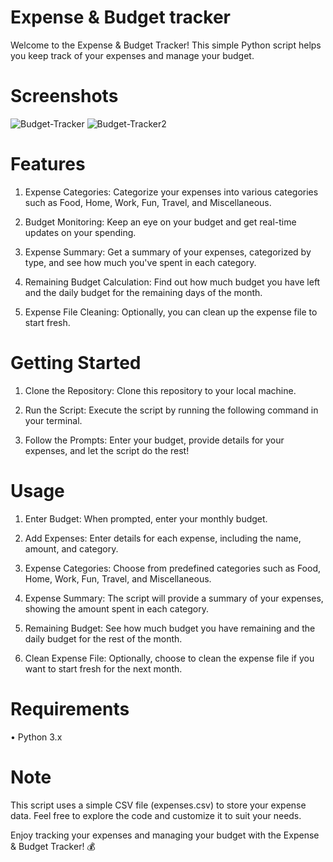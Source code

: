 # Expense & Budget tracker
Welcome to the Expense & Budget Tracker! This simple Python script helps you keep track of your expenses and manage your budget.
# Screenshots
![Budget-Tracker](https://github.com/nikhila1612/Expense-Budget-Tracker/assets/84263617/c0013c41-e84b-4816-9c42-d4d68fd702b9)
![Budget-Tracker2](https://github.com/nikhila1612/Expense-Budget-Tracker/assets/84263617/363e1df1-f76e-4188-a323-c4c48b2a387a)

# Features
1. Expense Categories: Categorize your expenses into various categories such as Food, Home, Work, Fun, Travel, and Miscellaneous.

2. Budget Monitoring: Keep an eye on your budget and get real-time updates on your spending.

3. Expense Summary: Get a summary of your expenses, categorized by type, and see how much you've spent in each category.

4. Remaining Budget Calculation: Find out how much budget you have left and the daily budget for the remaining days of the month.

5. Expense File Cleaning: Optionally, you can clean up the expense file to start fresh.

# Getting Started
1. Clone the Repository: Clone this repository to your local machine.

2. Run the Script: Execute the script by running the following command in your terminal.

3. Follow the Prompts: Enter your budget, provide details for your expenses, and let the script do the rest!

# Usage
1. Enter Budget: When prompted, enter your monthly budget.

2. Add Expenses: Enter details for each expense, including the name, amount, and category.

3. Expense Categories: Choose from predefined categories such as Food, Home, Work, Fun, Travel, and Miscellaneous.

4. Expense Summary: The script will provide a summary of your expenses, showing the amount spent in each category.

5. Remaining Budget: See how much budget you have remaining and the daily budget for the rest of the month.

6. Clean Expense File: Optionally, choose to clean the expense file if you want to start fresh for the next month.

# Requirements
• Python 3.x

# Note
This script uses a simple CSV file (expenses.csv) to store your expense data. Feel free to explore the code and customize it to suit your needs.

Enjoy tracking your expenses and managing your budget with the Expense & Budget Tracker! 💰


 
